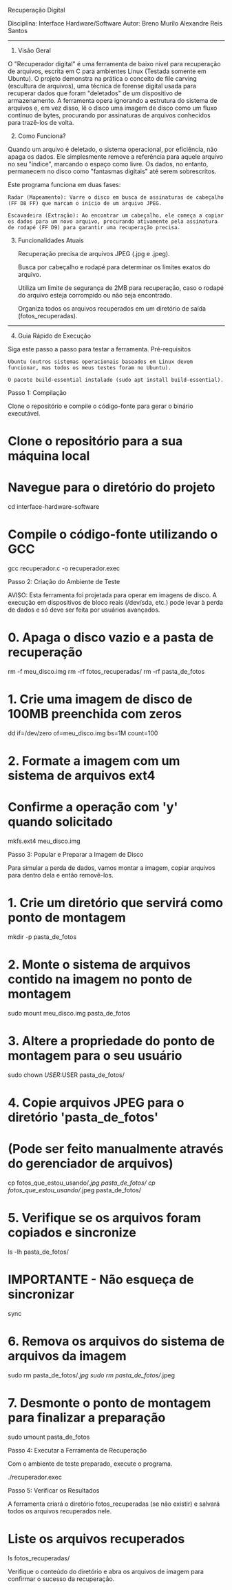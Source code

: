 
Recuperação Digital

Disciplina: Interface Hardware/Software
Autor: Breno Murilo Alexandre Reis Santos

---

1. Visão Geral

O "Recuperador digital" é uma ferramenta de baixo nível para recuperação de arquivos, escrita em C para ambientes Linux (Testada somente em Ubuntu). 
O projeto demonstra na prática o conceito de file carving (escultura de arquivos), uma técnica de forense digital usada para recuperar dados que foram "deletados" de um dispositivo de armazenamento.
A ferramenta opera ignorando a estrutura do sistema de arquivos e, em vez disso, lê o disco uma imagem de disco como um fluxo contínuo de bytes, procurando por assinaturas de arquivos conhecidos para trazê-los de volta.

2. Como Funciona?

Quando um arquivo é deletado, o sistema operacional, por eficiência, não apaga os dados. Ele simplesmente remove a referência para aquele arquivo no seu "índice", marcando o espaço como livre. Os dados, no entanto, permanecem no disco como "fantasmas digitais" até serem sobrescritos.

Este programa funciona em duas fases:

    Radar (Mapeamento): Varre o disco em busca de assinaturas de cabeçalho (FF D8 FF) que marcam o início de um arquivo JPEG.

    Escavadeira (Extração): Ao encontrar um cabeçalho, ele começa a copiar os dados para um novo arquivo, procurando ativamente pela assinatura de rodapé (FF D9) para garantir uma recuperação precisa.

3. Funcionalidades Atuais

    Recuperação precisa de arquivos JPEG (.jpg e .jpeg).

    Busca por cabeçalho e rodapé para determinar os limites exatos do arquivo.

    Utiliza um limite de segurança de 2MB para recuperação, caso o rodapé do arquivo esteja corrompido ou não seja encontrado.

    Organiza todos os arquivos recuperados em um diretório de saída (fotos_recuperadas).

---

4. Guia Rápido de Execução

Siga este passo a passo para testar a ferramenta.
Pré-requisitos

    Ubuntu (outros sistemas operacionais baseados em Linux devem funcionar, mas todos os meus testes foram no Ubuntu).

    O pacote build-essential instalado (sudo apt install build-essential).

Passo 1: Compilação

Clone o repositório e compile o código-fonte para gerar o binário executável.

# Clone o repositório para a sua máquina local

# Navegue para o diretório do projeto
cd interface-hardware-software

# Compile o código-fonte utilizando o GCC
gcc recuperador.c -o recuperador.exec

Passo 2: Criação do Ambiente de Teste

AVISO: Esta ferramenta foi projetada para operar em imagens de disco. A execução em dispositivos de bloco reais (/dev/sda, etc.) pode levar à perda de dados e só deve ser feita por usuários avançados.

# 0. Apaga o disco vazio e a pasta de recuperação
rm -f meu_disco.img
rm -rf fotos_recuperadas/
rm -rf pasta_de_fotos

# 1. Crie uma imagem de disco de 100MB preenchida com zeros
dd if=/dev/zero of=meu_disco.img bs=1M count=100

# 2. Formate a imagem com um sistema de arquivos ext4
#    Confirme a operação com 'y' quando solicitado
mkfs.ext4 meu_disco.img

Passo 3: Popular e Preparar a Imagem de Disco

Para simular a perda de dados, vamos montar a imagem, copiar arquivos para dentro dela e então removê-los.

# 1. Crie um diretório que servirá como ponto de montagem
mkdir -p pasta_de_fotos

# 2. Monte o sistema de arquivos contido na imagem no ponto de montagem
sudo mount meu_disco.img pasta_de_fotos

# 3. Altere a propriedade do ponto de montagem para o seu usuário
sudo chown $USER:$USER pasta_de_fotos/

# 4. Copie arquivos JPEG para o diretório 'pasta_de_fotos'
#    (Pode ser feito manualmente através do gerenciador de arquivos)
cp fotos_que_estou_usando/*.jpg pasta_de_fotos/
cp fotos_que_estou_usando/*.jpeg pasta_de_fotos/

# 5. Verifique se os arquivos foram copiados e sincronize
ls -lh pasta_de_fotos/
# IMPORTANTE - Não esqueça de sincronizar
sync

# 6. Remova os arquivos do sistema de arquivos da imagem
sudo rm pasta_de_fotos/*.jpg
sudo rm pasta_de_fotos/*.jpeg

# 7. Desmonte o ponto de montagem para finalizar a preparação
sudo umount pasta_de_fotos

Passo 4: Executar a Ferramenta de Recuperação

Com o ambiente de teste preparado, execute o programa.

./recuperador.exec

Passo 5: Verificar os Resultados

A ferramenta criará o diretório fotos_recuperadas (se não existir) e salvará todos os arquivos recuperados nele.

# Liste os arquivos recuperados
ls fotos_recuperadas/

Verifique o conteúdo do diretório e abra os arquivos de imagem para confirmar o sucesso da recuperação.